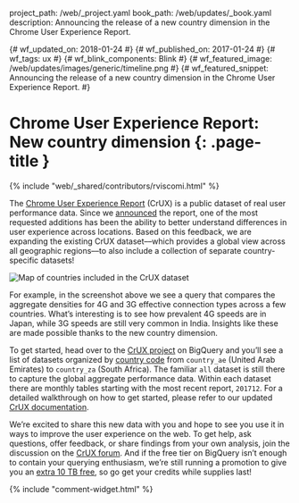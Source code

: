 project_path: /web/_project.yaml
book_path: /web/updates/_book.yaml
description: Announcing the release of a new country dimension in the Chrome User Experience Report.

{# wf_updated_on: 2018-01-24 #}
{# wf_published_on: 2017-01-24 #}
{# wf_tags: ux #}
{# wf_blink_components: Blink #}
{# wf_featured_image: /web/updates/images/generic/timeline.png #}
{# wf_featured_snippet: Announcing the release of a new country dimension in the Chrome User Experience Report. #}

# Chrome User Experience Report: New country dimension {: .page-title }

{% include "web/_shared/contributors/rviscomi.html" %}

<div class="clearfix"></div>

The
[Chrome User Experience Report](https://developers.google.com/web/tools/chrome-user-experience-report/)
(CrUX) is a public dataset of real user performance data. Since we 
[announced](https://blog.chromium.org/2017/10/introducing-chrome-user-experience-report.html)
the report, one of the most requested additions has been the ability to better 
understand differences in user experience across locations. Based on this 
feedback, we are expanding the existing CrUX dataset––which provides a global 
view across all geographic regions––to also include a collection of separate 
country-specific datasets!

<img src="/web/updates/images/2018/01/crux-countries.png"
    alt="Map of countries included in the CrUX dataset"/>

For example, in the screenshot above we see a query that compares the aggregate 
densities for 4G and 3G effective connection types across a few countries. 
What’s interesting is to see how prevalent 4G speeds are in Japan, while 3G 
speeds are still very common in India. Insights like these are made possible 
thanks to the new country dimension.

To get started, head over to the 
[CrUX project](https://bigquery.cloud.google.com/dataset/chrome-ux-report:all) 
on BigQuery and you’ll see a list of datasets organized by 
[country code](https://en.wikipedia.org/wiki/ISO_3166-1_alpha-2) 
from `country_ae` (United Arab Emirates) to `country_za` (South Africa). 
The familiar `all` dataset is still there to capture the global aggregate 
performance data. Within each dataset there are monthly tables starting with 
the most recent report, `201712`. For a detailed walkthrough on how to get 
started, please refer to our updated 
[CrUX documentation](https://developers.google.com/web/tools/chrome-user-experience-report/).

We’re excited to share this new data with you and hope to see you use it in 
ways to improve the user experience on the web. To get help, ask questions, 
offer feedback, or share findings from your own analysis, join the discussion 
on the 
[CrUX forum](https://groups.google.com/a/chromium.org/forum/#!forum/chrome-ux-report). 
And if the free tier on BigQuery isn’t enough to contain your querying 
enthusiasm, we’re still running a promotion to give you an 
[extra 10 TB free](https://docs.google.com/forms/d/e/1FAIpQLSeMYnz93JQuO7rPewVrKpLfxO7JREOysti0CQyRo31bc7cXHA/viewform), 
so go get your credits while supplies last!

{% include "comment-widget.html" %}

